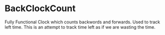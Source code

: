 # BackClockCount
Fully Functional Clock which counts backwords and forwards. Used to track left time. This is an attempt to track time left as if we are wasting the time.
